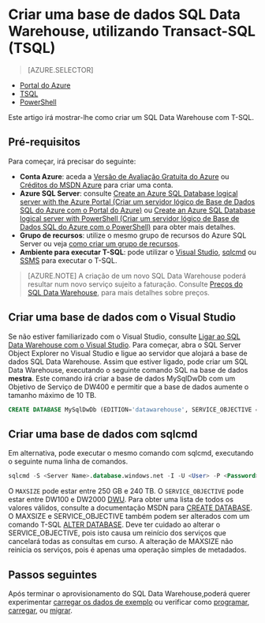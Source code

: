 <properties
   pageTitle="Criar um SQL Data Warehouse com TSQL | Microsoft Azure"
   description="Saiba como criar um Azure SQL Data Warehouse com TSQL"
   services="sql-data-warehouse"
   documentationCenter="NA"
   authors="lodipalm"
   manager="barbkess"
   editor=""
   tags="azure-sql-data-warehouse"/>

<tags
   ms.service="sql-data-warehouse"
   ms.devlang="NA"
   ms.topic="hero-article"
   ms.tgt_pltfrm="NA"
   ms.workload="data-services"
   ms.date="07/20/2016"
   ms.author="lodipalm;barbkess;sonyama"/>

# Criar uma base de dados SQL Data Warehouse, utilizando Transact-SQL (TSQL)

> [AZURE.SELECTOR]
- [Portal do Azure](sql-data-warehouse-get-started-provision.md)
- [TSQL](sql-data-warehouse-get-started-create-database-tsql.md)
- [PowerShell](sql-data-warehouse-get-started-provision-powershell.md)

Este artigo irá mostrar-lhe como criar um SQL Data Warehouse com T-SQL.

## Pré-requisitos

Para começar, irá precisar do seguinte: 

- **Conta Azure**: aceda a [Versão de Avaliação Gratuita do Azure][] ou [Créditos do MSDN Azure][] para criar uma conta.
- **Azure SQL Server**: consulte [Create an Azure SQL Database logical server with the Azure Portal (Criar um servidor lógico de Base de Dados SQL do Azure com o Portal do Azure)][] ou [Create an Azure SQL Database logical server with PowerShell (Criar um servidor lógico de Base de Dados SQL do Azure com o PowerShell)][] para obter mais detalhes.
- **Grupo de recursos**: utilize o mesmo grupo de recursos do Azure SQL Server ou veja [como criar um grupo de recursos][].
- **Ambiente para executar T-SQL**: pode utilizar o [Visual Studio][Instalar o Visual Studio e SSDT], [sqlcmd][] ou [SSMS][] para executar o T-SQL.

> [AZURE.NOTE] A criação de um novo SQL Data Warehouse poderá resultar num novo serviço sujeito a faturação.  Consulte [Preços do SQL Data Warehouse][], para mais detalhes sobre preços.

## Criar uma base de dados com o Visual Studio

Se não estiver familiarizado com o Visual Studio, consulte [Ligar ao SQL Data Warehouse com o Visual Studio][].  Para começar, abra o SQL Server Object Explorer no Visual Studio e ligue ao servidor que alojará a base de dados SQL Data Warehouse.  Assim que estiver ligado, pode criar um SQL Data Warehouse, executando o seguinte comando SQL na base de dados **mestra**.  Este comando irá criar a base de dados MySqlDwDb com um Objetivo de Serviço de DW400 e permitir que a base de dados aumente o tamanho máximo de 10 TB.

```sql
CREATE DATABASE MySqlDwDb (EDITION='datawarehouse', SERVICE_OBJECTIVE = 'DW400', MAXSIZE= 10240 GB);
```

## Criar uma base de dados com sqlcmd

Em alternativa, pode executar o mesmo comando com sqlcmd, executando o seguinte numa linha de comandos.

```sql
sqlcmd -S <Server Name>.database.windows.net -I -U <User> -P <Password> -Q "CREATE DATABASE MySqlDwDb (EDITION='datawarehouse', SERVICE_OBJECTIVE = 'DW400', MAXSIZE= 10240 GB)"
```

O `MAXSIZE` pode estar entre 250 GB e 240 TB.  O `SERVICE_OBJECTIVE` pode estar entre DW100 e DW2000 [DWU][].  Para obter uma lista de todos os valores válidos, consulte a documentação MSDN para [CREATE DATABASE][].  O MAXSIZE e SERVICE_OBJECTIVE também podem ser alterados com um comando T-SQL [ALTER DATABASE][].  Deve ter cuidado ao alterar o SERVICE_OBJECTIVE, pois isto causa um reinício dos serviços que cancelará todas as consultas em curso.  A alteração de MAXSIZE não reinicia os serviços, pois é apenas uma operação simples de metadados.

## Passos seguintes

Após terminar o aprovisionamento do SQL Data Warehouse,poderá querer experimentar [carregar os dados de exemplo][] ou verificar como [programar][], [carregar][], ou [migrar][].

<!--Article references-->
[DWU]: ./sql-data-warehouse-overview-what-is.md#data-warehouse-units
[como criar um SQL Data Warehouse a partir do portal do Azure]: ./sql-data-warehouse-get-started-provision.md
[Ligar ao SQL Data Warehouse com o Visual Studio]: ./sql-data-warehouse-get-started-connect.md
[migrar]: ./sql-data-warehouse-overview-migrate.md
[programar]: ./sql-data-warehouse-overview-develop.md
[carregar]: ./sql-data-warehouse-overview-load.md
[carregar os dados de exemplo]: ./sql-data-warehouse-get-started-load-sample-databases.md
[Create an Azure SQL Database logical server with the Azure Portal (Criar um servidor lógico de Base de Dados SQL do Azure com o Portal do Azure)]: ../sql-database/sql-database-get-started.md#create-an-azure-sql-database-logical-server
[Create an Azure SQL Database logical server with PowerShell (Criar um servidor lógico de Base de Dados SQL do Azure com o PowerShell)]: ../sql-database/sql-database-get-started-powershell.md#database-setup-create-a-resource-group-server-and-firewall-rule
[como criar um grupo de recursos]: ../resource-group-template-deploy-portal.md#create-resource-group
[Instalar o Visual Studio e SSDT]: ./sql-data-warehouse-install-visual-studio.md
[sqlcmd]: ./sql-data-warehouse-get-started-connect-sqlcmd.md

<!--MSDN references--> 
[CREATE DATABASE]: https://msdn.microsoft.com/library/mt204021.aspx
[ALTER DATABASE]: https://msdn.microsoft.com/library/mt204042.aspx
[SSMS]: https://msdn.microsoft.com/library/mt238290.aspx

<!--Other Web references-->
[Preços do SQL Data Warehouse]: https://azure.microsoft.com/pricing/details/sql-data-warehouse/
[Versão de Avaliação Gratuita do Azure]: https://azure.microsoft.com/pricing/free-trial/?WT.mc_id=A261C142F
[Créditos do MSDN Azure]: https://azure.microsoft.com/pricing/member-offers/msdn-benefits-details/?WT.mc_id=A261C142F



<!--HONumber=Aug16_HO1-->


